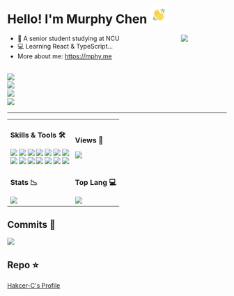 # Hello! I'm Murphy Chen  <img height="40" width="40" src="./assets/wave.gif">

<img align="right" width="105" src="https://cdn.jsdelivr.net/gh/hacker-c/Picture-Bed@main/icons/chrome-rotate.gif"/>

- 🧑 A senior student studying at NCU
- 💻 Learning React & TypeScript...
- More about me: https://mphy.me

<code><a target="_blank" href="https://mphy.me"> <img src="https://img.shields.io/badge/-about%20me-01a3a4?style=for-the-badge&logo=iconify&logoColor=ffffff" /></a></code>
<code><a target="_blank" href="http://idk-js.mphy.top"> <img src="https://img.shields.io/badge/-idkjs-9b59b6?style=for-the-badge&logo=hackaday&logoColor=ffffff" /></a></code>
<code><a target="_blank" href="https://blog.mphy.top"> <img src="https://img.shields.io/badge/-blog-346dbd?style=for-the-badge&logo=mega&logoColor=ffffff" /></a></code>
<code><a target="_blank" href="mailto:mphy@qq.com"> <img src="https://img.shields.io/badge/-mphy@qq.com-279de0?style=for-the-badge&logo=Mail.Ru&logoColor=ffffff" /></a></code>

---

<!--
<code><a target="_blank" href="https://docs.mphy.top"> <img src="https://img.shields.io/badge/-notes-46a072?style=for-the-badge&logo=gitbook&logoColor=ffffff" /></a></code>
-->

<table width="100%">
  <tr>
    <td>
      <h3>Skills & Tools 🛠</h3>
      <code><a href="https://developer.mozilla.org/en-US/docs/Web/HTML"><img height="25" src="https://cdn.jsdelivr.net/gh/hacker-c/Picture-Bed@main/icons/html5.png"></a></code>
      <code><a href="https://developer.mozilla.org/en-US/docs/Web/CSS"><img height="25" src="https://cdn.jsdelivr.net/gh/hacker-c/Picture-Bed@main/icons/css3.png"></a></code>
      <code><a href="https://developer.mozilla.org/en-US/docs/Web/JavaScript"><img height="25" src="https://cdn.jsdelivr.net/gh/hacker-c/Picture-Bed@main/icons/javascript.png"></a></code>
      <code><a href="https://www.typescriptlang.org/"><img height="25" src="https://cdn.jsdelivr.net/gh/hacker-c/Picture-Bed@main/icons/typescript.png"></a></code>
      <code><a href="https://vuejs.org/"><img height="25" src="https://cdn.jsdelivr.net/gh/hacker-c/Picture-Bed@main/icons/vuejs.png"></a></code>
      <code><a href="https://nodejs.org"><img height="25" src="https://cdn.jsdelivr.net/gh/hacker-c/Picture-Bed@main/icons/node-js.png"></a></code>
      <code><a href="https://tailwindcss.com/"><img height="26" src="https://raw.githubusercontent.com/hacker-c/Picture-Bed/main/icons/favicon.png"></a></code>
      <br>
      <code><a href="https://git-scm.com/"><img height="25" src="https://cdn.jsdelivr.net/gh/hacker-c/Picture-Bed@main/icons/git.png"></a></code>
      <code><a href="https://docs.microsoft.com/en-us/windows/wsl/"><img height="25" src="https://cdn.jsdelivr.net/gh/hacker-c/Picture-Bed@main/icons/ubuntu.png"></a></code>
      <code><a href="https://github.com/sindresorhus/pure"><img height="25" src="https://cdn.jsdelivr.net/gh/hacker-c/Picture-Bed@main/icons/terminal1.png"></a></code>
      <code><a href="https://code.visualstudio.com/"><img height="25" src="https://cdn.jsdelivr.net/gh/hacker-c/Picture-Bed@main/icons/vs-code.png"></a></code>
      <code><a href="https://marketplace.visualstudio.com/items?itemName=atomiks.moonlight"><img height="25" src="https://cdn.jsdelivr.net/gh/hacker-c/Picture-Bed@main/icons/moon-light.png"></a></code>
      <code><a href="https://typora.io/"><img height="25" src="https://cdn.jsdelivr.net/gh/hacker-c/Picture-Bed@main/icons/typora.png"></a></code>
      <code><a href="https://www.google.com/chrome/"><img height="25" src="https://cdn.jsdelivr.net/gh/hacker-c/Picture-Bed@main/icons/chrome.png"></a></code>
    </td>
    <td>
      <h3>Views 👀</h3>
      <img src="https://profile-counter.glitch.me/Hacker-C/count.svg">
            <!-- <img src="https://komarev.com/ghpvc/?username=hacker-c"/> -->
    </td>
  </tr>
  <tr></tr>
  <tr>
    <td>
      <h3>Stats 📉</h3>
      <img src="https://github-readme-stats.vercel.app/api?username=hacker-c&theme=tokyonight&show_icons=true&hide=contribs,issues" />
    </td>
    <td>
      <h3>Top Lang 💻</h3>
      <img src="https://github-readme-stats.vercel.app/api/top-langs/?username=hacker-c&layout=compact&theme=tokyonight&hide=java,ruby,rust" />
    </td>
  </tr>
</table>

## Commits 🚀

<img src="https://activity-graph.herokuapp.com/graph?username=hacker-c&theme=react-dark">

## Repo ⭐

[Hakcer-C's Profile](https://github.com/Hacker-C/Hacker-C)
